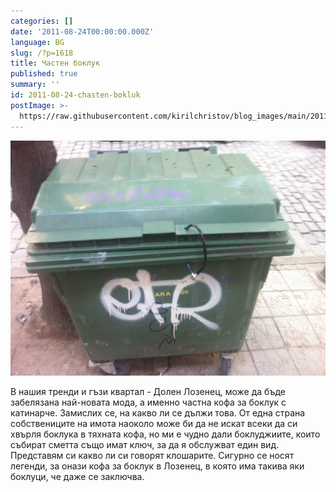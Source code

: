 ```yaml
---
categories: []
date: '2011-08-24T00:00:00.000Z'
language: BG
slug: /?p=1618
title: Частен боклук
published: true
summary: ''
id: 2011-08-24-chasten-bokluk
postImage: >-
  https://raw.githubusercontent.com/kirilchristov/blog_images/main/2011/08/IMG_1282.jpg
---
```


![Кофа за боклук с катинар | Снимка:kiro.bg](https://raw.githubusercontent.com/kirilchristov/blog_images/main/2011/08/IMG_1282.jpg)


В нашия тренди и гъзи квартал - Долен Лозенец, може да бъде забелязана най-новата мода, а именно частна кофа за боклук с катинарче. Замислих се, на какво ли се дължи това. От една страна собствениците на имота наоколо може би да не искат всеки да си хвърля боклука в тяхната кофа, но ми е чудно дали боклуджиите, които събират сметта също имат ключ, за да я обслужват един вид. Представям си какво ли си говорят клошарите. Сигурно се носят легенди, за онази кофа за боклук в Лозенец, в която има такива яки боклуци, че даже се заключва.
